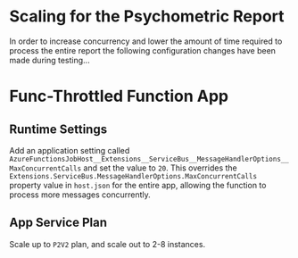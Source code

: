 # Scaling for the Psychometric Report

In order to increase concurrency and lower the amount of time required to process the entire report the following configuration changes have been made during testing...

# Func-Throttled Function App

## Runtime Settings
Add an application setting called `AzureFunctionsJobHost__Extensions__ServiceBus__MessageHandlerOptions__MaxConcurrentCalls` and set the value to `20`.  This overrides the `Extensions.ServiceBus.MessageHandlerOptions.MaxConcurrentCalls` property value in `host.json` for the entire app, allowing the function to process more messages concurrently.

## App Service Plan
Scale up to `P2V2` plan, and scale out to 2-8 instances.
